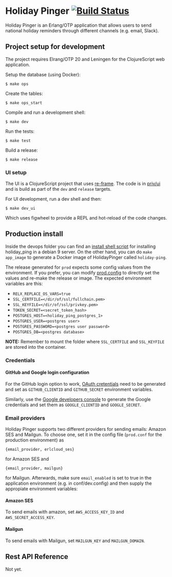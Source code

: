 # Holiday Pinger [![Build Status](https://travis-ci.org/lambdaclass/holiday_pinger.svg?branch=master)](https://travis-ci.org/lambdaclass/holiday_pinger)

Holiday Pinger is an Erlang/OTP application that allows users to send national
holiday reminders through different channels (e.g. email, Slack).

## Project setup for development

The project requires Elrang/OTP 20 and Leningen for the ClojureScript web application.

Setup the database (using Docker):

    $ make ops

Create the tables:

    $ make ops_start

Compile and run a development shell:

    $ make dev

Run the tests:

    $ make test

Build a release:

    $ make release

### UI setup

The UI is a ClojureScript project that uses [re-frame](https://github.com/Day8/re-frame).
The code is in [priv/ui](https://github.com/lambdaclass/holiday_ping/tree/master/priv/ui) and is build as part of the `dev` and `release` targets.

For UI development, run a dev shell and then:

    $ make dev_ui

Which uses figwheel to provide a REPL and hot-reload of the code changes.

## Production install

Inside the devops folder you can find an [install shell script](devops/sh/install.sh) for installing holiday_ping in a debian 9 server. On the other hand, you can do `make app_image` to generate a Docker image of HolidayPinger called `holiday-ping`.

The release generated for `prod` expects some config values from the environment. If you prefer, you can modify [prod.config](conf/prod.config) to directly set the values and re-make the release or image. The expected environment variables are this:

- `RELX_REPLACE_OS_VARS=true`
- `SSL_CERTFILE=</dir/of/ssl/fullchain.pem>`
- `SSL_KEYFILE=</dir/of/ssl/privkey.pem>`
- `TOKEN_SECRET=<secret_token_hash>`
- `POSTGRES_HOST=<holiday_ping_postgres_1>`
- `POSTGRES_USER=<postgres user>`
- `POSTGRES_PASSWORD=<postgres user password>`
- `POSTGRES_DB=<postgres database>`

**NOTE:** Remember to mount the folder where `SSL_CERTFILE` and `SSL_KEYFILE` are stored into the container.

### Credentials
#### GitHub and Google login configuration

For the GitHub login option to work, [OAuth cretentials](https://github.com/settings/applications/new)
need to be generated and set as `GITHUB_CLIENTID` and `GITHUB_SECRET`
environment variables.

Similarly, use the [Google developers console](https://console.developers.google.com/) to generate the Google credentials and set them as `GOOGLE_CLIENTID` and `GOOGLE_SECRET`.

### Email providers
Holiday Pinger supports two different providers for sending emails: Amazon SES and Mailgun. To choose one, set it in the config file (`prod.conf` for the production environment) as 
```
{email_provider, erlcloud_ses}
```
for Amazon SES and
```
{email_provider, mailgun}
```
for Mailgun. Afterwards, make sure `email_enabled` is set to true in the
application environment (e.g. in conf/dev.config) and then supply the appropiate environment variables:
#### Amazon SES
To send emails with amazon, set `AWS_ACCESS_KEY_ID` and `AWS_SECRET_ACCESS_KEY`.

#### Mailgun
To send emails with Mailgun, set `MAILGUN_KEY` and `MAILGUN_DOMAIN`.

## Rest API Reference

Not yet.
